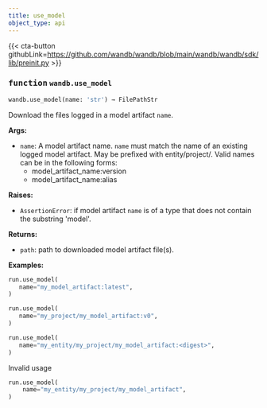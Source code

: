 ```yaml
---
title: use_model
object_type: api
---
```


{{< cta-button githubLink=https://github.com/wandb/wandb/blob/main/wandb/wandb/sdk/lib/preinit.py >}}




### <kbd>function</kbd> `wandb.use_model`

```python
wandb.use_model(name: 'str') → FilePathStr
```

Download the files logged in a model artifact `name`. 



**Args:**
 
 - `name`:  A model artifact name. `name` must match the name of  an existing logged model artifact. May be prefixed  with entity/project/. Valid names can be in the following forms: 
    - model_artifact_name:version 
    - model_artifact_name:alias 



**Raises:**
 
 - `AssertionError`:  if model artifact `name` is of a type  that does not contain the substring 'model'. 



**Returns:**
 
 - `path`:  path to downloaded model artifact file(s). 



**Examples:**
 ```python
run.use_model(
    name="my_model_artifact:latest",
)

run.use_model(
    name="my_project/my_model_artifact:v0",
)

run.use_model(
    name="my_entity/my_project/my_model_artifact:<digest>",
)
``` 

Invalid usage 

```python
run.use_model(
    name="my_entity/my_project/my_model_artifact",
)
``` 
